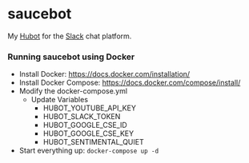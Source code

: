 # saucebot
My [Hubot](https://github.com/github/hubot/) for the [Slack](https://slack.com/) chat platform.

### Running saucebot using Docker

- Install Docker: https://docs.docker.com/installation/
- Install Docker Compose: https://docs.docker.com/compose/install/
- Modify the docker-compose.yml
    - Update Variables
        - HUBOT_YOUTUBE_API_KEY
        - HUBOT_SLACK_TOKEN
        - HUBOT_GOOGLE_CSE_ID
        - HUBOT_GOOGLE_CSE_KEY
        - HUBOT_SENTIMENTAL_QUIET
- Start everything up:
```docker-compose up -d```
